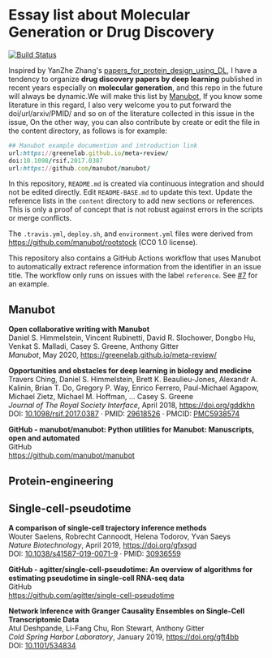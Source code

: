 # Essay list about Molecular Generation or Drug Discovery 
[![Build Status](https://travis-ci.com/agitter/manubot-awesome-list.svg?branch=master)](https://travis-ci.com/agitter/manubot-awesome-list)

Inspired by YanZhe Zhang's [papers_for_protein_design_using_DL](https://github.com/Peldom/papers_for_protein_design_using_DL), I have a tendency to organize __drug discovery papers by deep learning__ published in recent years especially on __molecular generation__, and this repo in the future will always be dynamic.We will make this list by [Manubot](http://manubot.org), If you know some literature in this regard, I also very welcome you to put forward the doi/url/arxiv/PMID/ and so on of the literature collected in this issue in the issue, On the other way, you can also contribute by create or edit the file in the content directory, as follows is for example: 
```ruby
## Manubot example documention and introduction link
url:https://greenelab.github.io/meta-review/ 
doi:10.1098/rsif.2017.0387 
url:https://github.com/manubot/manubot/ 
``` 
In this repository, `README.md` is created via continuous integration and should not be edited directly.
Edit `README-BASE.md` to update this text.
Update the reference lists in the `content` directory to add new sections or references.
This is only a proof of concept that is not robust against errors in the scripts or merge conflicts.

The `.travis.yml`, `deploy.sh`, and `environment.yml` files were derived from <https://github.com/manubot/rootstock> (CC0 1.0 license).

This repository also contains a GitHub Actions workflow that uses Manubot to automatically extract reference information from the identifier in an issue title.
The workflow only runs on issues with the label `reference`.
See [#7](https://github.com/agitter/manubot-awesome-list/issues/7) for an example.
## Manubot
**Open collaborative writing with Manubot**   
Daniel S. Himmelstein, Vincent Rubinetti, David R. Slochower, Dongbo Hu, Venkat S. Malladi, Casey S. Greene, Anthony Gitter  
*Manubot*, May 2020, <https://greenelab.github.io/meta-review/>

**Opportunities and obstacles for deep learning in biology and medicine**   
Travers Ching, Daniel S. Himmelstein, Brett K. Beaulieu-Jones, Alexandr A. Kalinin, Brian T. Do, Gregory P. Way, Enrico Ferrero, Paul-Michael Agapow, Michael Zietz, Michael M. Hoffman, … Casey S. Greene  
*Journal of The Royal Society Interface*, April 2018, <https://doi.org/gddkhn>   
DOI: [10.1098/rsif.2017.0387](https://doi.org/10.1098/rsif.2017.0387) · PMID: [29618526](https://www.ncbi.nlm.nih.gov/pubmed/29618526) · PMCID: [PMC5938574](https://www.ncbi.nlm.nih.gov/pmc/articles/PMC5938574)

**GitHub - manubot/manubot: Python utilities for Manubot: Manuscripts, open and automated**   
GitHub  
<https://github.com/manubot/manubot>


## Protein-engineering


## Single-cell-pseudotime
**A comparison of single-cell trajectory inference methods**   
Wouter Saelens, Robrecht Cannoodt, Helena Todorov, Yvan Saeys  
*Nature Biotechnology*, April 2019, <https://doi.org/gfxsgd>   
DOI: [10.1038/s41587-019-0071-9](https://doi.org/10.1038/s41587-019-0071-9) · PMID: [30936559](https://www.ncbi.nlm.nih.gov/pubmed/30936559)

**GitHub - agitter/single-cell-pseudotime: An overview of algorithms for estimating pseudotime in single-cell RNA-seq data**   
GitHub  
<https://github.com/agitter/single-cell-pseudotime>

**Network Inference with Granger Causality Ensembles on Single-Cell Transcriptomic Data**   
Atul Deshpande, Li-Fang Chu, Ron Stewart, Anthony Gitter  
*Cold Spring Harbor Laboratory*, January 2019, <https://doi.org/gft4bb>   
DOI: [10.1101/534834](https://doi.org/10.1101/534834)


